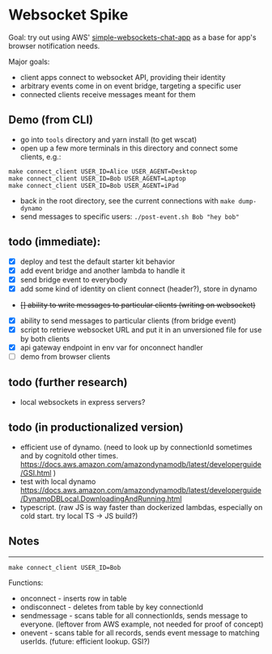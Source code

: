 # Websocket Spike

Goal: try out using AWS' [simple-websockets-chat-app](https://github.com/aws-samples/simple-websockets-chat-app) as a base for app's browser notification needs.

Major goals:

- client apps connect to websocket API, providing their identity
- arbitrary events come in on event bridge, targeting a specific user
- connected clients receive messages meant for them

## Demo (from CLI)

- go into `tools` directory and yarn install (to get wscat)
- open up a few more terminals in this directory and connect some clients, e.g.:

```
make connect_client USER_ID=Alice USER_AGENT=Desktop
make connect_client USER_ID=Bob USER_AGENT=Laptop
make connect_client USER_ID=Bob USER_AGENT=iPad
```

- back in the root directory, see the current connections with `make dump-dynamo`
- send messages to specific users: `./post-event.sh Bob "hey bob"`

## todo (immediate):

- [x] deploy and test the default starter kit behavior
- [x] add event bridge and another lambda to handle it
- [x] send bridge event to everybody
- [x] add some kind of identity on client connect (header?), store in dynamo
- ~~[] ability to write messages to particular clients (writing on websocket)~~
- [x] ability to send messages to particular clients (from bridge event)
- [x] script to retrieve websocket URL and put it in an unversioned file for use by both clients
- [x] api gateway endpoint in env var for onconnect handler
- [ ] demo from browser clients

## todo (further research)

- local websockets in express servers?

## todo (in productionalized version)

- efficient use of dynamo. (need to look up by connectionId sometimes and by cognitoId other times. https://docs.aws.amazon.com/amazondynamodb/latest/developerguide/GSI.html )
- test with local dynamo https://docs.aws.amazon.com/amazondynamodb/latest/developerguide/DynamoDBLocal.DownloadingAndRunning.html
- typescript. (raw JS is way faster than dockerized lambdas, especially on cold start. try local TS -> JS build?)

## Notes

---

```
make connect_client USER_ID=Bob
```

Functions:

- onconnect - inserts row in table
- ondisconnect - deletes from table by key connectionId
- sendmessage - scans table for all connectionIds, sends message to everyone. (leftover from AWS example, not needed for proof of concept)
- onevent - scans table for all records, sends event message to matching userIds. (future: efficient lookup. GSI?)
